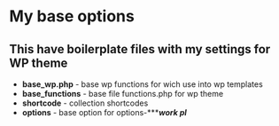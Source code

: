 # My base options

## This have boilerplate files with my settings for WP theme

* **base_wp.php** - base wp functions for wich use into wp templates
* **base_functions** - base file functions.php for wp theme
* **shortcode** - collection shortcodes
* **options** - base option for options-******work pl***